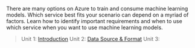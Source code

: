 There are many options on Azure to train and consume machine learning models. Which service best fits your scenario can depend on a myriad of factors. Learn how to identify important requirements and when to use which service when you want to use machine learning models.

> Unit 1: [Introduction](./Introduction.md)
> Unit 2: [Data Source & Format](Data%20Sources%20and%20Formats.md)
> Unit 3: 

